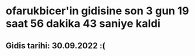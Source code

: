 # ofarukbicer'in gidisine son 3 gun 19 saat 56 dakika 43 saniye kaldi

## Gidis tarihi: 30.09.2022 :(
